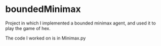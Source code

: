 # boundedMinimax
Project in which I implemented a bounded minimax agent, and used it to play the game of hex.

The code I worked on is in Minimax.py
